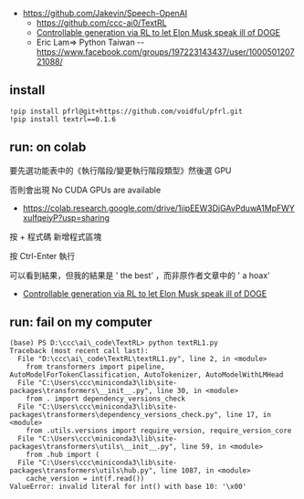 

* https://github.com/Jakevin/Speech-OpenAI
    * https://github.com/ccc-ai0/TextRL
    * [Controllable generation via RL to let Elon Musk speak ill of DOGE](https://voidful.dev/jupyter/2022/12/10/textrl-elon-musk.html)
    * Eric Lam=> Python Taiwan -- https://www.facebook.com/groups/197223143437/user/100050120721088/


## install

```
!pip install pfrl@git+https://github.com/voidful/pfrl.git
!pip install textrl==0.1.6
```

## run: on colab

要先選功能表中的《執行階段/變更執行階段類型》然後選 GPU

否則會出現 No CUDA GPUs are available

* https://colab.research.google.com/drive/1iipEEW3DjGAvPduwA1MpFWYxuIfqeiyP?usp=sharing

按  + 程式碼 新增程式區塊

按 Ctrl-Enter 執行

可以看到結果，但我的結果是 ' the best' ，而非原作者文章中的 ' a hoax'

* [Controllable generation via RL to let Elon Musk speak ill of DOGE](https://voidful.dev/jupyter/2022/12/10/textrl-elon-musk.html)

## run: fail on my computer

```
(base) PS D:\ccc\ai\_code\TextRL> python textRL1.py
Traceback (most recent call last):
  File "D:\ccc\ai\_code\TextRL\textRL1.py", line 2, in <module>
    from transformers import pipeline, AutoModelForTokenClassification, AutoTokenizer, AutoModelWithLMHead
  File "C:\Users\ccc\miniconda3\lib\site-packages\transformers\__init__.py", line 30, in <module>
    from . import dependency_versions_check
  File "C:\Users\ccc\miniconda3\lib\site-packages\transformers\dependency_versions_check.py", line 17, in <module>
    from .utils.versions import require_version, require_version_core
  File "C:\Users\ccc\miniconda3\lib\site-packages\transformers\utils\__init__.py", line 59, in <module>
    from .hub import (
  File "C:\Users\ccc\miniconda3\lib\site-packages\transformers\utils\hub.py", line 1087, in <module>
    cache_version = int(f.read())
ValueError: invalid literal for int() with base 10: '\x00'
```
